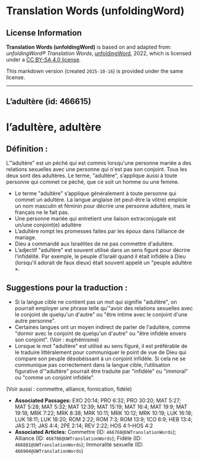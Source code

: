 # Translation Words (unfoldingWord)

## License Information

**Translation Words (unfoldingWord)** is based on and adapted from: _unfoldingWord® Translation Words_, [unfoldingWord](https://unfoldingword.org/utw), 2022, which is licensed under a [CC BY-SA 4.0 license](https://creativecommons.org/licenses/by-sa/4.0/legalcode.en).

This markdown version (created `2025-10-16`) is provided under the same license.



--------------------------------

## L’adultère (id: 466615)

l’adultère, adultère
====================

Définition :
------------

L’”adultère" est un péché qui est commis lorsqu'une personne mariée a des relations sexuelles avec une personne qui n'est pas son conjoint. Tous les deux sont des adultères. Le terme, "adultère", s’applique aussi à toute personne qui commet ce péché, que ce soit un homme ou une femme.

* Le terme "adultère" s’applique généralement à toute personne qui commet un adultère. La langue anglaise (et peut\-être la vôtre) emploie un nom masculin et féminin pour décrire une personne adultère, mais le français ne le fait pas.
* Une personne mariée qui entretient une liaison extraconjugale est un/une conjoint(e) adultère
* L’adultère rompt les promesses faites par les époux dans l’alliance de mariage.
* Dieu a commandé aux Israélites de ne pas commettre d'adultère.
* L’adjectif "adultère" est souvent utilisé dans un sens figuré pour décrire l’infidélité. Par exemple, le peuple d'Israël quand il était infidèle à Dieu (lorsqu'il adorait de faux dieux) était souvent appelé un "peuple adultère ».

Suggestions pour la traduction :
--------------------------------

* Si la langue cible ne contient pas un mot qui signifie "adultère", on pourrait employer une phrase telle qu'"avoir des relations sexuelles avec le conjoint de quelqu'un d'autre" ou "être intime avec le conjoint d'une autre personne".
* Certaines langues ont un moyen indirect de parler de l'adultère, comme "dormir avec le conjoint de quelqu'un d'autre" ou "être infidèle envers son conjoint". (Voir : euphémisme)
* Lorsque le mot "adultère" est utilisé au sens figuré, il est préférable de le traduire littéralement pour communiquer le point de vue de Dieu qui compare son peuple désobéissant à un conjoint infidèle. Si cela ne se communique pas correctement dans la langue cible, l’utilisation figurative d’"adultère" pourrait être traduite par "infidèle" ou "immoral" ou "comme un conjoint infidèle".

(Voir aussi : commettre, alliance, fornication, fidèle)

* **Associated Passages:** EXO 20:14; PRO 6:32; PRO 30:20; MAT 5:27; MAT 5:28; MAT 5:32; MAT 12:39; MAT 15:19; MAT 16:4; MAT 19:9; MAT 19:18; MRK 7:22; MRK 8:38; MRK 10:11; MRK 10:12; MRK 10:19; LUK 16:18; LUK 18:11; LUK 18:20; ROM 2:22; ROM 7:3; ROM 13:9; 1CO 6:9; HEB 13:4; JAS 2:11; JAS 4:4; 2PE 2:14; REV 2:22; HOS 4:1–HOS 4:2
* **Associated Articles:** Commettre  (ID: `466768@UWTranslationWords`); Alliance (ID: `466786@UWTranslationWords`); Fidèle (ID: `466881@UWTranslationWords`); Immoralité sexuelle (ID: `466904@UWTranslationWords`)

